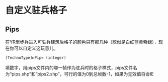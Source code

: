 自定义驻兵格子
==============
Pips
-----------

在YR里步兵进入可驻兵建筑后格子的颜色只有那几种（貌似是白红蓝黄紫绿），现在你可以自定义这玩意儿。

    [TechnoType]►Pip= (integer)

填数字，用pips文件内的哪一帧作为驻兵时的格子样式，pips文件名为“pips.shp”和“pips2.shp”，可行的值为0到总帧数-1，如果为无效值将会IE
